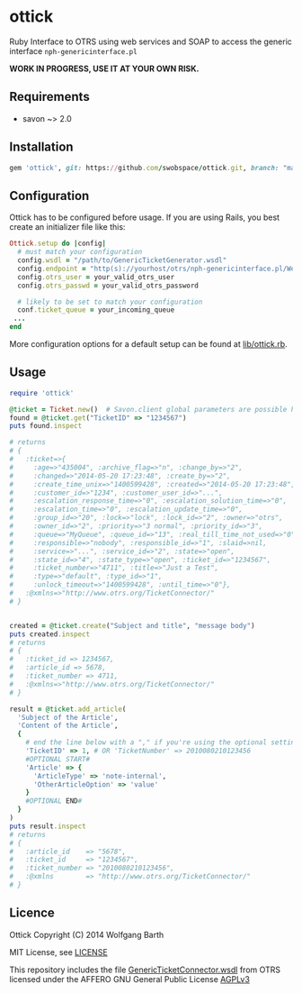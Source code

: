 ottick
======

Ruby Interface to OTRS using web services and SOAP to access the generic interface ```nph-genericinterface.pl```

**WORK IN PROGRESS, USE IT AT YOUR OWN RISK.**

Requirements
------------
* savon ~> 2.0

Installation
------------

```ruby
gem 'ottick', git: https://github.com/swobspace/ottick.git, branch: "master"
```

Configuration
-------------
Ottick has to be configured before usage. If you are using Rails, you best create
an initializer file like this:

```ruby
Ottick.setup do |config|
  # must match your configuration
  config.wsdl = "/path/to/GenericTicketGenerator.wsdl"
  config.endpoint = "http(s)://yourhost/otrs/nph-genericinterface.pl/Webservice/GenericTicketConnector"
  config.otrs_user = your_valid_otrs_user
  config.otrs_passwd = your_valid_otrs_password

  # likely to be set to match your configuration
  conf.ticket_queue = your_incoming_queue
 ...
end
```
More configuration options for a default setup can be found at [lib/ottick.rb](lib/ottick.rb).

Usage
-----

```ruby
require 'ottick'

@ticket = Ticket.new()  # Savon.client global parameters are possible here
found = @ticket.get("TicketID" => "1234567")
puts found.inspect

# returns
# {
#   :ticket=>{
#     :age=>"435004", :archive_flag=>"n", :change_by=>"2",
#     :changed=>"2014-05-20 17:23:48", :create_by=>"2",
#     :create_time_unix=>"1400599428", :created=>"2014-05-20 17:23:48",
#     :customer_id=>"1234", :customer_user_id=>"...",
#     :escalation_response_time=>"0", :escalation_solution_time=>"0",
#     :escalation_time=>"0", :escalation_update_time=>"0",
#     :group_id=>"20", :lock=>"lock", :lock_id=>"2", :owner=>"otrs",
#     :owner_id=>"2", :priority=>"3 normal", :priority_id=>"3",
#     :queue=>"MyQueue", :queue_id=>"13", :real_till_time_not_used=>"0",
#     :responsible=>"nobody", :responsible_id=>"1", :slaid=>nil,
#     :service=>"...", :service_id=>"2", :state=>"open",
#     :state_id=>"4", :state_type=>"open", :ticket_id=>"1234567",
#     :ticket_number=>"4711", :title=>"Just a Test",
#     :type=>"default", :type_id=>"1",
#     :unlock_timeout=>"1400599428", :until_time=>"0"},
#   :@xmlns=>"http://www.otrs.org/TicketConnector/"
# }


created = @ticket.create("Subject and title", "message body")
puts created.inspect
# returns
# {
#   :ticket_id => 1234567,
#   :article_id => 5678,
#   :ticket_number => 4711,
#   :@xmlns=>"http://www.otrs.org/TicketConnector/"
# }

result = @ticket.add_article(
  'Subject of the Article',
  'Content of the Article',
  {
    # end the line below with a "," if you're using the optional settings
    'TicketID' => 1, # OR 'TicketNumber' => 2010080210123456
    #OPTIONAL START#
    'Article' => {
      'ArticleType' => 'note-internal',
      'OtherArticleOption' => 'value'
    }
    #OPTIONAL END#
  }
)
puts result.inspect
# returns
# {
#   :article_id    => "5678",
#   :ticket_id     => "1234567",
#   :ticket_number => "2010080210123456",
#   :@xmlns        => "http://www.otrs.org/TicketConnector/"
# }

```

Licence
-------

Ottick Copyright (C) 2014  Wolfgang Barth

MIT License, see [LICENSE](LICENSE)

This repository includes the file [GenericTicketConnector.wsdl](https://github.com/OTRS/otrs.git/development/webservices/GenericTicketConnector.wsdl) from OTRS licensed under the AFFERO GNU General Public License [AGPLv3](http://www.gnu.org/licenses/agpl-3.0.html)
